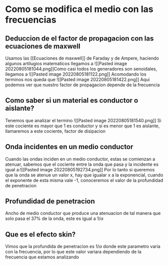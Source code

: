 # Como se modifica el medio con las frecuencias

## Deduccion de el factor de propagacion con las ecuaciones de maxwell 
Usamos las [[Ecuaciones de maxwell]] de Faraday y de Ampere, haciendo algunos artilugios matematicos llegamos a ![[Pasted image 20220805181044.png]]Como casi todos los generadores son senoidales, llegamos a ![[Pasted image 20220805181122.png]]
Acomodando los terminos nos queda que  ![[Pasted image 20220805181422.png]]
Aqui podemos ver que nuestro factor de propagacion depende de la frecuencia



## Como saber si un material es conductor o aislante? 
Tenemos que analizar el termino ![[Pasted image 20220805181540.png]]
Si este cociente es mayor que 1 es conductor y si es menor que 1 es aislante, llamaremos a este cociente, factor de disipacion



## Onda incidentes en un medio conductor 
Cuando las ondas inciden en un medio conductor, estas se comienzan a atenuar, sabemos que el cociente entre la onda que pasa y la incidente es igual a:![[Pasted image 20220805192734.png]]
Por lo tanto si queremos que la onda se atenue un valor x, hay que igualar x a la exponencial, cuando el exponente de esta misma vale -1, conoceremos el valor de la profundidad de penetracion 




## Profundidad de penetracion 
Ancho de medio conductor que produce una atenuacion de tal manera que solo pasa el 37% de la onda, este es igual a 1/$\alpha$ 




## Que es el efecto skin? 
Vimos que la profundida de penetracion es 1/$\alpha$ donde este parametro varia con la frecuencia, por lo que este valor variara dependiendo de la frecuencia que estamos analizando








